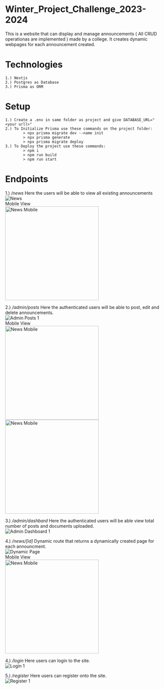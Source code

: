 # Winter_Project_Challenge_2023-2024
This is a website that can display and manage announcements ( All CRUD operationas are implemented ) made by a college. It creates dynamic webpages for each announcement created.  

# Technologies
```
1.) Nextjs 
2.) Postgres as Database
3.) Prisma as ORM
``` 


# Setup
```
1.) Create a .env in same folder as project and give DATABASE_URL="<your urll>"
2.) To Initialize Prisma use these commands on the project folder: 
        > npx prisma migrate dev --name init
        > npx prisma generate
        > npx prisma migrate deploy
3.) To Deploy the project use these commands: 
        > npm i
        > npm run build
        > npm run start

```

# Endpoints
1.) */news* 
Here the users will be able to view all existing announcements<br/>
![News](./public/assets/uploaded_images/news.png)<br/>
Mobile View<br/>
<img src="./public/assets/uploaded_images/Home_Mob.jpg" alt="News Mobile" width="300"/><br/>

2.) */admin/posts*
Here the authenticated users will be able to post, edit and delete announcements.<br/>
![Admin Posts 1](./public/assets/uploaded_images/admin_posts.png)<br/>
Mobile View<br/>
<img src="./public/assets/uploaded_images/Admin_Mob.jpg" alt="News Mobile" width="300"/> <br/>
<img src="./public/assets/uploaded_images/Admin_Mob_2.jpg" alt="News Mobile" width="300"/><br/>

3.) */admin/dashbard*
Here the authenticated users will be able view total number of posts and documents uploaded.<br/>
![Admin Dashboard 1](./public/assets/uploaded_images/admin_dashboard.png)<br/>

4.) */news/[id]*
Dynamic route that returns a dynamically created page for each announcment.<br/>
![Dynamic Page](./public/assets/uploaded_images/DynamicPage.jpg)<br/>
Mobile View<br/>
<img src="./public/assets/uploaded_images/Dynamic_Ann_Mob.jpg" alt="News Mobile" width="300"/><br/>

4.) */login*
Here users can login to the site.<br/>
![Login 1](./public/assets/uploaded_images/Login.png)<br/>

5.) */register*
Here users can register onto the site.<br/>
![Register 1](./public/assets/uploaded_images/Register.png)<br/>